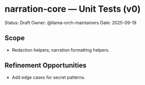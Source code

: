 # narration-core — Unit Tests (v0)

Status: Draft
Owner: @llama-orch-maintainers
Date: 2025-09-19

## Scope

- Redaction helpers; narration formatting helpers.

## Refinement Opportunities

- Add edge cases for secret patterns.
